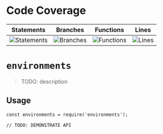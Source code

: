 # Code Coverage
| Statements                  | Branches                | Functions                 | Lines             |
| --------------------------- | ----------------------- | ------------------------- | ----------------- |
| ![Statements](https://img.shields.io/badge/statements-74.71%25-red.svg?style=flat) | ![Branches](https://img.shields.io/badge/branches-47.55%25-red.svg?style=flat) | ![Functions](https://img.shields.io/badge/functions-82.27%25-yellow.svg?style=flat) | ![Lines](https://img.shields.io/badge/lines-74.94%25-red.svg?style=flat) |
# `environments`

> TODO: description

## Usage

```
const environments = require('environments');

// TODO: DEMONSTRATE API
```